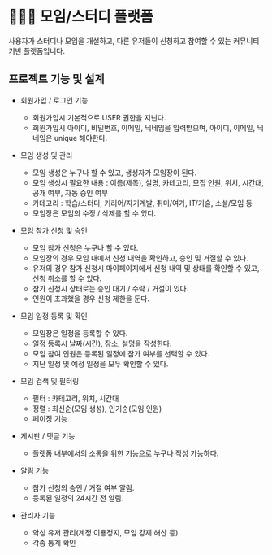 # 🧑‍🤝‍🧑 모임/스터디 플랫폼
사용자가 스터디나 모임을 개설하고, 다른 유저들이 신청하고 참여할 수 있는 커뮤니티 기반 플랫폼입니다.

## 프로젝트 기능 및 설계
 - 회원가입 / 로그인 기능
   - 회원가입시 기본적으로 USER 권한을 지닌다.
   - 회원가입시 아이디, 비밀번호, 이메일, 닉네임을 입력받으며, 아이디, 이메일, 닉네임은 unique 해야한다.

 - 모임 생성 및 관리
   - 모임 생성은 누구나 할 수 있고, 생성자가 모임장이 된다.
   - 모임 생성시 필요한 내용 : 이름(제목), 설명, 카테고리, 모집 인원, 위치, 시간대, 공개 여부, 자동 승인 여부
   - 카테고리 : 학습/스터디, 커리어/자기계발, 취미/여가, IT/기술, 소셜/모임 등
   - 모임장은 모임의 수정 / 삭제를 할 수 있다.

 - 모임 참가 신청 및 승인
   - 모임 참가 신청은 누구나 할 수 있다.
   - 모임장의 경우 모임 내에서 신청 내역을 확인하고, 승인 및 거절할 수 있다.
   - 유저의 경우 참가 신청시 마이페이지에서 신청 내역 및 상태를 확인할 수 있고, 신청 취소를 할 수 있다.
   - 참가 신청시 상태로는 승인 대기 / 수락 / 거절이 있다.
   - 인원이 초과했을 경우 신청 제한을 둔다.

 - 모임 일정 등록 및 확인
   - 모임장은 일정을 등록할 수 있다.
   - 일정 등록시 날짜(시간), 장소, 설명을 작성한다.
   - 모임 참여 인원은 등록된 일정에 참가 여부를 선택할 수 있다.
   - 지난 일정 및 예정 일정을 모두 확인할 수 있다.

 - 모임 검색 및 필터링
   - 필터 : 카테고리, 위치, 시간대
   - 정렬 : 최신순(모임 생성), 인기순(모임 인원)
   - 페이징 기능

 - 게시판 / 댓글 기능
   - 플랫폼 내부에서의 소통을 위한 기능으로 누구나 작성 가능하다.

 - 알림 기능
   - 참가 신청의 승인 / 거절 여부 알림.
   - 등록된 일정의 24시간 전 알림.

 - 관리자 기능
   - 악성 유저 관리(계정 이용정지, 모임 강제 해산 등)
   - 각종 통계 확인
